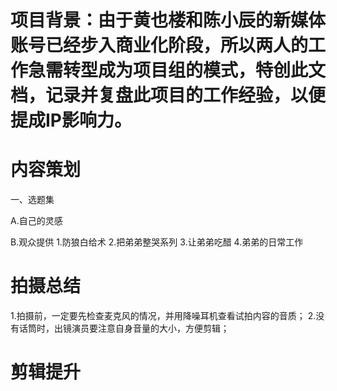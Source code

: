 # 项目背景：由于黄也楼和陈小辰的新媒体账号已经步入商业化阶段，所以两人的工作急需转型成为项目组的模式，特创此文档，记录并复盘此项目的工作经验，以便提成IP影响力。

# 内容策划

一、选题集

A.自己的灵感


B.观众提供
1.防狼白给术
2.把弟弟整哭系列
3.让弟弟吃醋
4.弟弟的日常工作


# 拍摄总结

1.拍摄前，一定要先检查麦克风的情况，并用降噪耳机查看试拍内容的音质；
2.没有话筒时，出镜演员要注意自身音量的大小，方便剪辑；

# 剪辑提升
